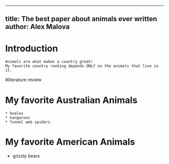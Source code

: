 ---
title: The best paper about animals ever written
author: Alex Malova
  ---
# Introduction

    Animals are what makes a country great!
    My favorite country ranking depends ONLY on the animals that live in it.

#literature review

# My favorite Australian Animals

    * koalas
    * kangaroos
    * funnel web spiders

# My favorite American Animals

* grizzly bears
